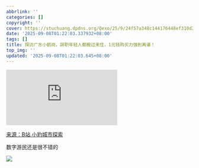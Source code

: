 ```yaml
---
abbrlink: ''
categories: []
copyright: ''
cover: https://stuchuang.dpdns.org/Qexo/25/9/24f57a348c144176448ef310d23a491e.jpg
date: '2025-09-08T01:22:03.337932+08:00'
tags: []
title: 探访广东小鹤岗，辞职年轻人都搬过来住，1元钱购买力强到离谱！
top_img: ''
updated: '2025-09-08T01:22:03.645+08:00'
---
```

<iframe src="https://player.bilibili.com/player.html?isOutside=true&aid=114635680320234&bvid=BV1MrTKzNEN6&cid=30350182929&p=1" scrolling="no" border="0" frameborder="no" framespacing="0" allowfullscreen="true"></iframe>

[来源：B站 小豹城市探索](https://www.bilibili.com/video/BV1MrTKzNEN6)

数字游民还是很不错的

![](https://stuchuang.dpdns.org/Qexo/25/9/8aaad9499317afc3991930dc5b2dcb67.jpeg)
